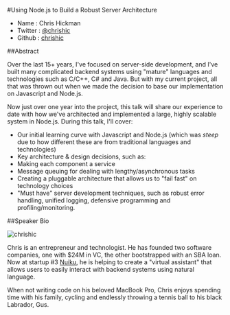 #Using Node.js to Build a Robust Server Architecture

* Name      : Chris Hickman
* Twitter   : [@chrishic][]
* Github    : [chrishic][]

##Abstract

Over the last 15+ years, I've focused on server-side development, and I've built many complicated backend systems using "mature" languages and technologies such as C/C++, C# and Java. But with my current project, all that was thrown out when we made the decision to base our implementation on Javascript and Node.js.

Now just over one year into the project, this talk will share our experience to date with how we've architected and implemented a large, highly scalable system in Node.js. During this talk, I'll cover:
* Our initial learning curve with Javascript and Node.js (which was *steep* due to how different these are from traditional languages and technologies)
* Key architecture & design decisions, such as: 
 * Making each component a service
 * Message queuing for dealing with lengthy/asynchronous tasks
 * Creating a pluggable architecture that allows us to "fail fast" on technology choices
* "Must have" server development techniques, such as robust error handling, unified logging, defensive programming and profiling/monitoring.

##Speaker Bio

![chrishic](https://raw.github.com/cascadiajs/2013.cascadiajs.com/master/images/chrishic.png)

Chris is an entrepreneur and technologist. He has founded two software companies, one with $24M in VC, the other bootstrapped with an SBA loan. Now at startup #3 [Nuiku][], he is helping to create a "virtual assistant" that allows users to easily interact with backend systems using natural language.

When not writing code on his beloved MacBook Pro, Chris enjoys spending time with his family, cycling and endlessly throwing a tennis ball to his black Labrador, Gus.

[@chrishic]:http://twitter.com/chrishic
[chrishic]:http://github.com/chrishic
[Nuiku]:http://www.nuiku.com/
